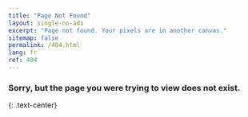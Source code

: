 ```yaml
---
title: "Page Not Found"
layout: single-no-ads
excerpt: "Page not found. Your pixels are in another canvas."
sitemap: false
permalink: /404.html
lang: fr
ref: 404
---
```


### Sorry, but the page you were trying to view does not exist.
{: .text-center}

